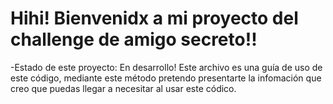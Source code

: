 <h1>Hihi! Bienvenidx a mi proyecto del challenge de amigo secreto!!</h1>
-Estado de este proyecto: En desarrollo!
Este archivo es una guía de uso de este código, mediante este método pretendo presentarte la infomación que creo que puedas llegar a necesitar al usar este códico.
